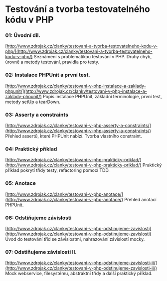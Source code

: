 # Testování a tvorba testovatelného kódu v PHP

### 01: Úvodní díl.
[http://www.zdrojak.cz/clanky/testovani-a-tvorba-testovatelneho-kodu-v-php/](http://www.zdrojak.cz/clanky/testovani-a-tvorba-testovatelneho-kodu-v-php/)
Seznámení s problematikou testování v PHP. Druhy chyb, úrovně a metody testování, pravidla pro testy.

### 02: Instalace PHPUnit a první test.
[http://www.zdrojak.cz/clanky/testovani-v-php-instalace-a-zaklady-phpunit/](http://www.zdrojak.cz/clanky/testovani-v-php-instalace-a-zaklady-phpunit/)
Popis instalace PHPUnit, základní terminologie, první test, metody setUp a tearDown.

### 03: Asserty a constraints
[http://www.zdrojak.cz/clanky/testovani-v-php-asserty-a-constraints/](http://www.zdrojak.cz/clanky/testovani-v-php-asserty-a-constraints/)
Přehled assertů, které PHPUnit nabízí. Tvorba vlastního constraint.

### 04: Praktický příklad
[http://www.zdrojak.cz/clanky/testovani-v-php-prakticky-priklad/](http://www.zdrojak.cz/clanky/testovani-v-php-prakticky-priklad/) 
Praktický příklad pokrytí třídy testy, refactoring pomocí TDD.

### 05: Anotace
[http://www.zdrojak.cz/clanky/testovani-v-php-anotace/](http://www.zdrojak.cz/clanky/testovani-v-php-anotace/) Přehled anotací PHPUnit.

### 06: Odstiňujeme závislosti
[http://www.zdrojak.cz/clanky/testovani-v-php-odstinujeme-zavislosti](http://www.zdrojak.cz/clanky/testovani-v-php-odstinujeme-zavislosti) 
Úvod do testování tříd se závislostmi, nahrazování závislostí mocky.

### 07: Odstiňujeme závislosti II.
[http://www.zdrojak.cz/clanky/testovani-v-php-odstinujeme-zavislosti-ii/](http://www.zdrojak.cz/clanky/testovani-v-php-odstinujeme-zavislosti-ii/)
Mock webservice, filesystému, abstraktní třídy a další praktický příklad.
